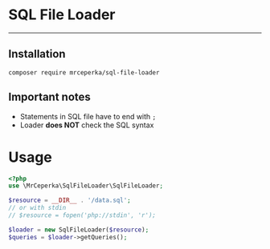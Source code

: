 # SQL File Loader
---
## Installation
`composer require mrceperka/sql-file-loader`

## Important notes
- Statements in SQL file have to end with `;`
- Loader **does NOT** check the SQL syntax

# Usage
```php
<?php
use \MrCeperka\SqlFileLoader\SqlFileLoader;

$resource = __DIR__ . '/data.sql';
// or with stdin
// $resource = fopen('php://stdin', 'r');

$loader = new SqlFileLoader($resource);
$queries = $loader->getQueries();

```